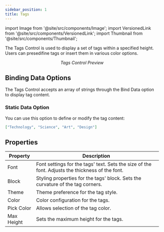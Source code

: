 ```yaml
---
sidebar_position: 1
title: Tags
---
```

import Image from '@site/src/components/Image';
import VersionedLink from '@site/src/components/VersionedLink';
import Thumbnail from '@site/src/components/Thumbnail';

The Tags Control is used to display a set of tags within a specified height. Users can presedifine tags or insert them in various color options.

<figure>
  <Thumbnail src="/img/reference/controls/tag/preview.jpeg" alt="Tags Control Preview" />
  <figcaption align="center"><i>Tags Control Preview</i></figcaption>
</figure>

## Binding Data Options

The Tags Control accepts an array of strings through the Bind Data option to display tag content.

### Static Data Option

You can use this option to define or modify the tag content:

```json
["Technology", "Science", "Art", "Design"]
```


## Properties

| Property      | Description                           |
|---------------|---------------------------------------|
| Font      | Font settings for the tags' text. Sets the size of the font.  Adjusts the thickness of the font.   |
| Block     | Styling properties for the tags' block. Sets the curvature of the tag corners.|
| Theme         | Theme preference for the tag style.    |
| Color     | Color configuration for the tags.     |
| Pick Color    | Allows selection of the tag color.    |
| Max Height    | Sets the maximum height for the tags. |
